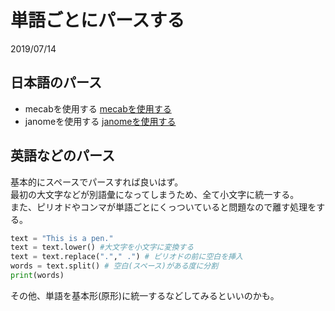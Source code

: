 # 単語ごとにパースする
2019/07/14

## 日本語のパース

- mecabを使用する
[mecabを使用する](mecab_usage.md)
- janomeを使用する
[janomeを使用する](janome.md)

## 英語などのパース

基本的にスペースでパースすれば良いはず。  
最初の大文字などが別語彙になってしまうため、全て小文字に統一する。  
また、ピリオドやコンマが単語ごとにくっついていると問題なので離す処理をする。  

```py
text = "This is a pen."
text = text.lower() #大文字を小文字に変換する
text = text.replace("."," .") # ピリオドの前に空白を挿入
words = text.split() # 空白(スペース)がある度に分割
print(words)
```

その他、単語を基本形(原形)に統一するなどしてみるといいのかも。


